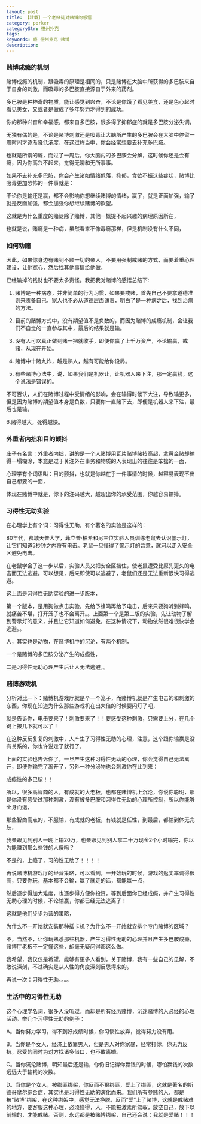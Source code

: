 ```yaml
---
layout: post
title: 【转载】一个老赌徒对赌博的感悟
category: porker
categoryStr: 德州扑克
tags: 
keywords: 瘾 德州扑克 赌博
description: 
---
```



### 赌博成瘾的机制

赌博成瘾的机制，跟吸毒的原理是相同的，只是赌博在大脑中所获得的多巴胺来自于自身的刺激，而吸毒的多巴胺直接源自于外来的药剂。

多巴胺是种神奇的物质，能让感觉到兴奋，不论是你饿了看见美食，还是色心起时看见美女，又或者是做成了多年努力才得到的成功。

你的那种兴奋和幸福感，都来自多巴胺，很多得了抑郁症的就是多巴胺分泌失调，

无独有偶的是，不论是赌博刺激还是吸毒让大脑所产生的多巴胺会在大脑中停留一周时间才逐渐降低浓度，在这过程当中，你会经常想要去补充多巴胺。

也就是所谓的瘾，而过了一周后，你大脑内的多巴胺会分解，这时候你还是会有瘾，因为你高兴不起来，觉得无聊和无所事事。

如果不去补充多巴胺，你会产生诸如情绪低落，抑郁，食欲不振这些症状，赌博比吸毒更加恐怖的一件事就是：

不论你是输还是赢，都不会影响你想继续赌博的情绪，赢了，就是正面加强，输了就是反面加强，都会加强你想继续赌博的欲望。

这就是为什么重度的赌徒除了赌博，其他一概提不起兴趣的病理原因所在，

也就是说，赌瘾是一种病，虽然看来不像毒瘾那样，但是机制没有什么不同，

### 如何劝赌

因此，如果你身边有赌到不顾一切的亲人，不要用强制戒赌的方式，而要着重心理建设，让他宽心，然后找其他事情给他做，

已经输掉的钱财也不要太多责怪。我把我对赌博的感悟总结下:　　

1. 赌博是一种病态，并非简单的行为习惯，如果要戒赌，首先自己不要拿道德准则来责备自己，家人也不必从道德层面谴责，明白了是一种病之后，找到治病的方法。　　

2. 目前的赌博方式中，没有期望值不是负数的，而因为赌博的成瘾机制，会让我们不自觉的一直参与其中，最后的结果就是输。　　

3. 没有人可以真正做到赌一把就收手，即便你赢了上千万资产，不论输赢，戒赌，从现在开始。　　

4. 赌博中十赌九炸，越是熟人，越有可能给你设局。　　

5. 有些赌博心法中，说，如果我们是机器让，让机器人来下注，那一定赢钱，这个说法是错误的。

不可否认，人们在赌博过程中受情绪的影响，会在输得时候下大注，导致输更多，但是因为赌博的期望值本身是负数，只要你一直赌下去，即便是机器人来下注，最后也是输。　　

6.赌得越大，死得越快。

### 外重者内拙和目的颤抖

庄子有名言：外重者内拙，讲的是一个人赌博用瓦片赌博赌技高超，拿黄金赌却输得一塌糊涂，本意是过于关注外在事务和物质的人表现出的往往是笨拙的一面，

心理学有个词语叫：目的颤抖，也就是你越在乎一件事情的时候，越容易表现不出自己想要的一面，

体现在赌博中就是，你下的注码越大，越超出你的承受范围，你越容易输掉。


### 习得性无助实验

在心理学上有个词：习得性无助，有个著名的实验是这样的：　　

80年代，费城天普大学，菲立普·柏希和另三位实验人员训练老鼠去认识警示灯，让它们知道5秒钟之内将有电击。老鼠一旦懂得了警示灯的含意，就可以走入安全区避免电击。

在老鼠学会了这一步以后，实验人员又把安全区挡住，使老鼠遭受比原先更久的电击而无法逃避。可以想见，后来即使可以逃避了，老鼠们还是无法重新很快习得逃避。　　

这上面是习得性无助实验的进一步版本，

第一个版本，是用狗做点击实验，先给予蜂鸣再给予电击，后来只要狗听到蜂鸣，就痛苦不堪，打开笼子也不会离开。。上面第一个是第二版的实验，先让动物了解到警示灯的意义，并且让它知道如何避免，在这种情况下，动物依然很难很快学会逃避。。　　

人，其实也是动物，在赌博机中的沉沦，有两个机制，

一个是赌博的多巴胺分泌产生的成瘾性，

二是习得性无助心理产生后让人无法逃避。。


### 赌博游戏机　　

分析对比一下：赌博机游戏厅就是个一个笼子，而赌博机就是产生电击的和刺激的东西，你现在知道为什么那些游戏机在出大倍的时候要闪灯了吧，

就是告诉你，电击要来了！刺激要来了！！要感受这种刺激，只需要上分，在几个键上按几下就可以了！

在这种反反复复的刺激中，人产生了习得性无助的心理，注意，这个跟你输赢是没有关系的，你也许说走了就行了，

上面的实验也告诉你了，一旦产生这种习得性无助的心理，你会觉得自己无法离开，即便你输完了离开了，另外一种分泌物也会刺激你在此到来：

成瘾性的多巴胺！！　　

所以，很多高智商的人，有成就的大老板，也都在赌博机上沉沦，你说你聪明，那是你没有感受过那种刺激，没有被多巴胺和习得性无助的心理所控制，所以你能够全身而退，

那些智商高点的，不服输，有成就的老板，有钱就是任性，到最后，都输到体无完肤，

我亲眼见到别人一晚上输20万，也亲眼见到别人拿二十万现金2个小时输完，你以为能赚到那么些钱的人傻吗？

不是的，上瘾了，习的性无助了！！！！　　

再说赌博机游戏厅的经营策略，可以看到，一开始玩的时候，游戏的返奖率调得很高，只要你玩，基本都不会输，赢了就走的话，都能赢一点，

然后逐步得加大难度，也逐步得方便你投资，等到后面你已经成瘾，并产生习得性无助心理的时候，不论输赢，你都已经无法逃离了！

这就是他们步步为营的策略，

为什么不一开始就安装那种插卡机？为什么不一开始就安排个专门赌博的区域？

不，当然不，让你玩熟悉那些机器，产生习得性无助的心理并且产生多巴胺成瘾，赌博厅老板不一定懂这些，却毫无疑问得都这么做。

我希望，我仅仅是希望，能够有更多人看到，关于赌博，我有一些自己的见解，不敢说深刻，不过确实是从人性的角度深刻反思得来的。

再说一次：习得性无助。。。。

### 生活中的习得性无助

这个心理学名词，很多人没听过，而却是所有经历赌博，沉迷赌博的人必经的心理活动。举几个习得性无助的例子：

A。当你努力学习，得不到好成绩时候，你习惯性放弃，觉得努力没有用。

B。当你是个女人，经济上依靠男人，但是男人对你家暴，经常打你，你无力反抗，忍受的同时为对方找诸多借口，也不敢离婚。

C。当你沉沦赌博，明知最后还是输，你仍旧记得你赢钱的时候，哪怕赢钱的次数远远大于输钱的次数。

D。当你是个女人，被绑匪绑架，你反而不狠绑匪，爱上了绑匪，这就是著名的斯德哥摩尔综合症，其实也是习得性无助的演化而来。我们所有参赌的人，都是被“赌博”绑架，在这种绑架中，感觉无法挣脱，反而“爱”上了赌博，这就是戒赌难的地方，要客服这种心理，必须懂得，人，不能被激素所驾驭，放空自己，放下以前输的，才能戒赌。否则，永远都是被赌博绑架，自己还会说：我就是爱赌！！！



